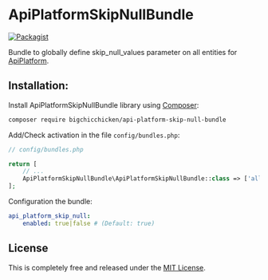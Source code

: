 # ApiPlatformSkipNullBundle

[![Packagist](https://img.shields.io/packagist/v/bigchicchicken/api-platform-skip-null-bundle?style=plastic.svg)](https://packagist.org/packages/bigchicchicken/api-platform-skip-null-bundle)

Bundle to globally define skip_null_values parameter on all entities for [ApiPlatform](https://api-platform.com/).

## Installation:

Install ApiPlatformSkipNullBundle library using [Composer](https://getcomposer.org/):

```bash
composer require bigchicchicken/api-platform-skip-null-bundle
```

Add/Check activation in the file `config/bundles.php`:

```php
// config/bundles.php

return [
    // ...
    ApiPlatformSkipNullBundle\ApiPlatformSkipNullBundle::class => ['all' => true],
];

```

Configuration the bundle:

```yaml
api_platform_skip_null:
    enabled: true|false # (Default: true)
```

## License

This is completely free and released under the [MIT License](https://github.com/BigChicChicken/ApiPlatformSkipNullBundle/blob/main/LICENSE).